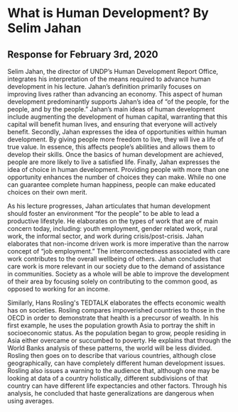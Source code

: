 # What is Human Development? By Selim Jahan


## Response for February 3rd, 2020


Selim Jahan, the director of UNDP’s Human Development Report Office, integrates his interpretation of the means required to advance human development in his lecture. Jahan’s definition primarily focuses on improving lives rather than advancing an economy. This aspect of human development predominantly supports Jahan’s idea of “of the people, for the people, and by the people.” Jahan’s main ideas of human development include augmenting the development of human capital, warranting that this capital will benefit human lives, and ensuring that everyone will actively benefit. Secondly, Jahan expresses the idea of opportunities within human development. By giving people more freedom to live, they will live a life of true value. In essence, this affects people’s abilities and allows them to develop their skills. Once the basics of human development are achieved, people are more likely to live a satisfied life. Finally, Jahan expresses the idea of choice in human development. Providing people with more than one opportunity enhances the number of choices they can make. While no one can guarantee complete human happiness, people can make educated choices on their own merit. 

As his lecture progresses, Jahan articulates that human development should foster an environment “for the people” to be able to lead a productive lifestyle. He elaborates on the types of work that are of main concern today, including: youth employment, gender related work, rural work, the informal sector, and work during crisis/post-crisis. Jahan elaborates that non-income driven work is more imperative than the narrow concept of “job employment.” The interconnectedness associated with care work contributes to the overall wellbeing of others. Jahan concludes that care work is more relevant in our society due to the demand of assistance in communities. Society as a whole will be able to improve the development of their area by focusing solely on contributing to the common good, as opposed to working for an income. 
  
Similarly, Hans Rosling's TEDTALK elaborates the effects economic wealth has on societies. Rosling compares impoverished countries to those in the OECD in order to demonstrate that health is a precursor of wealth. In his first example, he uses the population growth Asia to portray the shift in socioeconomic status. As the population began to grow, people residing in Asia either overcame or succumbed to poverty. He explains that through the World Banks analysis of these patterns, the world will be less divided. Rosling then goes on to describe that various countries, although close geographically, can have completely different human development issues. Rosling also issues a warning to the audience that, although one may be looking at data of a country holistically, different subdivisions of that country can have different life expectancies and other factors. Through his analysis, he concluded that haste generalizations are dangerous when using averages.
 

